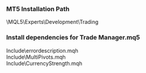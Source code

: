 ### MT5 Installation Path

\MQL5\Experts\Development\Trading

###  Install dependencies for Trade Manager.mq5
Include\errordescription.mqh  
Include\MultiPivots.mqh  
Include\CurrencyStrength.mqh
